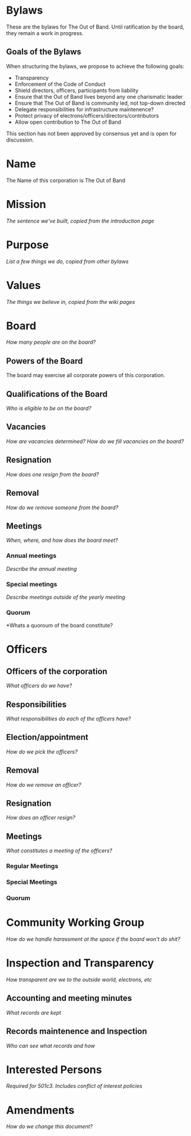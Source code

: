 # Bylaws

These are the bylaws for The Out of Band. Until ratification by the board, they remain a work in progress.
## Goals of the Bylaws
When structuring the bylaws, we propose to achieve the following goals:
* Transparency
* Enforcement of the Code of Conduct
* Shield directors, officers, participants from liability
* Ensure that the Out of Band lives beyond any one charismatic leader
* Ensure that The Out of Band is community led, not top-down directed
* Delegate responsibilities for infrastructure maintenence?
* Protect privacy of electrons/officers/directors/contributors
* Allow open contribution to The Out of Band

This section has not been approved by consensus yet and is open for discussion.

# Name
The Name of this corporation is The Out of Band
# Mission
*The sentence we've built, copied from the introduction page*
# Purpose
*List a few things we do, copied from other bylaws*
# Values
*The things we believe in, copied from the wiki pages*
# Board
*How many people are on the board?*
## Powers of the Board
The board may exercise all corporate powers of this corporation.
## Qualifications of the Board
*Who is eligible to be on the board?*
## Vacancies
*How are vacancies determined?*
*How do we fill vacancies on the board?*
## Resignation
*How does one resign from the board?*
## Removal
*How do we remove someone from the board?*
## Meetings
*When, where, and how does the board meet?*
### Annual meetings
*Describe the annual meeting*
### Special meetings
*Describe meetings outside of the yearly meeting*
### Quorum
*Whats a quoroum of the board constitute?
# Officers
## Officers of the corporation
*What officers do we have?*
## Responsibilities
*What responsibilities do each of the officers have?*
## Election/appointment
*How do we pick the officers?*
## Removal
*How do we remove an officer?*
## Resignation
*How does an officer resign?*
## Meetings
*What constitutes a meeting of the officers?*
### Regular Meetings
### Special Meetings
### Quorum
# Community Working Group
*How do we handle harassment at the space if the board won't do shit?*
# Inspection and Transparency
*How transparent are we to the outside world, electrons, etc*
## Accounting and meeting minutes
*What records are kept*
## Records maintenence and Inspection
*Who can see what records and how*
# Interested Persons
*Required for 501c3. Includes conflict of interest policies*
# Amendments
*How do we change this document?*